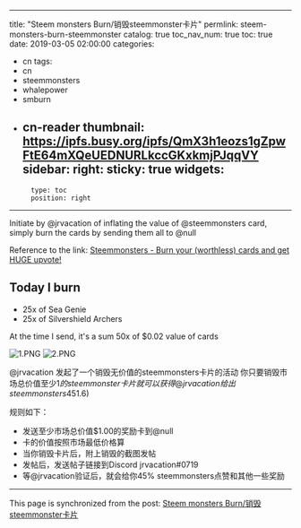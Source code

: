 
---
title: "Steem monsters Burn/销毁steemmonster卡片"
permlink: steem-monsters-burn-steemmonster
catalog: true
toc_nav_num: true
toc: true
date: 2019-03-05 02:00:00
categories:
- cn
tags:
- cn
- steemmonsters
- whalepower
- smburn
- cn-reader
thumbnail: https://ipfs.busy.org/ipfs/QmX3h1eozs1gZpwFtE64mXQeUEDNURLkccGKxkmjPJqqVY
sidebar:
    right:
        sticky: true
widgets:
    -
        type: toc
        position: right
---


Initiate by @jrvacation of inflating the value of @steemmonsters card, simply burn the cards by sending them all to @null

Reference to the link: [Steemmonsters - Burn your (worthless) cards and get HUGE upvote!](https://steempeak.com/steemmonsters/@jrvacation/steemmonsters-burn-your-worthless-cards-and-get-huge-upvote)

## Today I burn
* 25x of Sea Genie
* 25x of Silvershield Archers

At the time I send, it's a sum 50x of $0.02 value of cards

![1.PNG](https://ipfs.busy.org/ipfs/QmX3h1eozs1gZpwFtE64mXQeUEDNURLkccGKxkmjPJqqVY)
![2.PNG](https://ipfs.busy.org/ipfs/QmYVDMMaBcWovd5t5cvE7NiAiPYNMgCVVhjNk1CgtHN4uQ)

@jrvacation 发起了一个销毁无价值的steemmonsters卡片的活动
你只要销毁市场总价值至少$1的steemmonster 卡片就可以获得@jrvacation 给出steemmonsters 45%的点赞(价值大概$1.6)

规则如下：
* 发送至少市场总价值$1.00的奖励卡到@null
* 卡的价值按照市场最低价格算
* 当你销毁卡片后，附上销毁的截图发帖
* 发帖后，发送帖子链接到Discord  jrvacation#0719
* 等@jrvacation验证后，就会给你45% steemmonsters点赞和其他一些奖励



- - -

This page is synchronized from the post: [Steem monsters Burn/销毁steemmonster卡片](https://steemit.com/@ericet/steem-monsters-burn-steemmonster)
